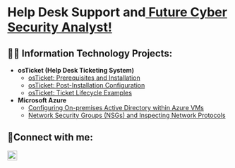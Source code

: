 <h1>Help Desk Support and<a href="https://www.linkedin.com/in/olivia-hansen-a94a37264/"> Future Cyber Security Analyst!</a>

<h2>👨‍💻 Information Technology Projects:</h2>

- <b>osTicket (Help Desk Ticketing System)</b>
  - [osTicket: Prerequisites and Installation](https://github.com/hansenoolivia/osticket-prereqs)
  - [osTicket: Post-Installation Configuration](https://github.com/hansenoolivia/post-install-config)
  - [osTicket: Ticket Lifecycle Examples](https://github.com/hansenoolivia/ticket-lifecycle)
- <b>Microsoft Azure</b>
  - [Configuring On-premises Active Directory within Azure VMs](https://github.com/hansenoolivia/configure-ad)
  - [Network Security Groups (NSGs) and Inspecting Network Protocols](https://github.com/hansenoolivia/azure-network-protocols)

<h2>🤳Connect with me:</h2>

[<img align="left" alt="Olivia| LinkedIn" width="22px" src="https://cdn.jsdelivr.net/npm/simple-icons@v3/icons/linkedin.svg" />][linkedin]


[linkedin]: https://www.linkedin.com/in/olivia-hansen-a94a37264/

